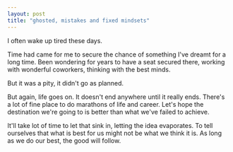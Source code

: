 ```yaml
---
layout: post
title: "ghosted, mistakes and fixed mindsets"
--- 
```


I often wake up tired these days.

Time had came for me to secure the chance of something I've dreamt for a long time. Been wondering for years to have a seat secured there, working with wonderful coworkers, thinking with the best minds.

But it was a pity, it didn't go as planned.

<!--
I didn't know whether I'm not good enough or they just savin' me for their _second option_. Regardless, ghosting is not a good practice, and it implies no good intention. Even company as big as Google inform their candidates two weeks, tops.

I was sad. Devastated. _Am I not good enough? If yes, where can I improve?_. That question left unanswered.

 Well, I can get there again anytime in next year, but disappointment's still in my head. Dancing in my mind, tirelessly - along with my other mistakes. They dances happily at the back of my head, day and night. -->

But again, life goes on. It doesn't end anywhere until it really ends. There's a lot of fine place to do marathons of life and career. Let's hope the destination we're going to is better than what we've failed to achieve.

It'll take lot of time to let that sink in, letting the idea evaporates. To tell ourselves that what is best for us might not be what we think it is. As long as we do our best, the good will follow.
